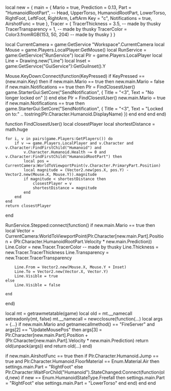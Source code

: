 local new = { 
    main = { 
        Mario = true,
        Prediction = 0.13,
        Part = "HumanoidRootPart", -- Head, UpperTorso, HumanoidRootPart, LowerTorso, RightFoot, LeftFoot, RightArm, LeftArm 
        Key = "c",
        Notifications = true,
        AirshotFunc = true
    },
    Tracer = { 
        TracerThickness = 3.5, -- made by thusky
        TracerTransparency = 1, -- made by thusky
        TracerColor = Color3.fromRGB(153, 50, 204) -- made by thusky
    }
}
 
 
local CurrentCamera = game:GetService "Workspace".CurrentCamera
local Mouse = game.Players.LocalPlayer:GetMouse()
local RunService = game:GetService("RunService")
local Plr = game.Players.LocalPlayer
local Line = Drawing.new("Line")
local Inset = game:GetService("GuiService"):GetGuiInset().Y
 
Mouse.KeyDown:Connect(function(KeyPressed)
    if KeyPressed == (new.main.Key) then
        if new.main.Mario == true then
            new.main.Mario = false
            if new.main.Notifications == true then
                Plr = FindClosestUser()
                game.StarterGui:SetCore("SendNotification", {
                    Title = "<3",
                    Text = "No longer locked on"
                })
            end
        else
            Plr = FindClosestUser()
            new.main.Mario = true
            if new.main.Notifications == true then
                game.StarterGui:SetCore("SendNotification", {
                    Title = "<3",
                    Text = "Locked on to:" .. tostring(Plr.Character.Humanoid.DisplayName)
                })
            end
        end
    end
end)
 
function FindClosestUser()
    local closestPlayer
    local shortestDistance = math.huge
 
    for i, v in pairs(game.Players:GetPlayers()) do
        if v ~= game.Players.LocalPlayer and v.Character and v.Character:FindFirstChild("Humanoid") and
            v.Character.Humanoid.Health ~= 0 and v.Character:FindFirstChild("HumanoidRootPart") then
            local pos = CurrentCamera:WorldToViewportPoint(v.Character.PrimaryPart.Position)
            local magnitude = (Vector2.new(pos.X, pos.Y) - Vector2.new(Mouse.X, Mouse.Y)).magnitude
            if magnitude < shortestDistance then
                closestPlayer = v
                shortestDistance = magnitude
            end
        end
    end
    return closestPlayer
end
 
 
 
 
RunService.Stepped:connect(function()
    if new.main.Mario == true then
        local Vector = CurrentCamera:WorldToViewportPoint(Plr.Character[new.main.Part].Position +
                                                              (Plr.Character.HumanoidRootPart.Velocity *
                                                                  new.main.Prediction))
        Line.Color = new.Tracer.TracerColor                                                                          -- made by thusky
        Line.Thickness = new.Tracer.TracerThickness
        Line.Transparency = new.Tracer.TracerTransparency
 
 
        Line.From = Vector2.new(Mouse.X, Mouse.Y + Inset)
        Line.To = Vector2.new(Vector.X, Vector.Y)
        Line.Visible = true
    else
        Line.Visible = false
 
    end
end)
 
 
local mt = getrawmetatable(game)
local old = mt.__namecall
setreadonly(mt, false)
mt.__namecall = newcclosure(function(...)
    local args = {...}
    if new.main.Mario and getnamecallmethod() == "FireServer" and args[2] == "UpdateMousePos" then
        args[3] = Plr.Character[new.main.Part].Position +
                      (Plr.Character[new.main.Part].Velocity * new.main.Prediction)
        return old(unpack(args))
    end
    return old(...)
end)
 
if new.main.AirshotFunc == true then
    if Plr.Character.Humanoid.Jump == true and Plr.Character.Humanoid.FloorMaterial == Enum.Material.Air then
        settings.main.Part = "RightFoot"
    else
        Plr.Character:WaitForChild("Humanoid").StateChanged:Connect(function(old,new)
            if new == Enum.HumanoidStateType.Freefall then
                settings.main.Part = "RightFoot"
            else
                settings.main.Part = "LowerTorso"
            end
        end)
    end
end
 
 

